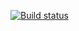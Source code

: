 [![Build status](https://ci.appveyor.com/api/projects/status/x4bvt3xlmu34ak37?svg=true)](https://ci.appveyor.com/project/DmitriiLife/selenide-pl128)
